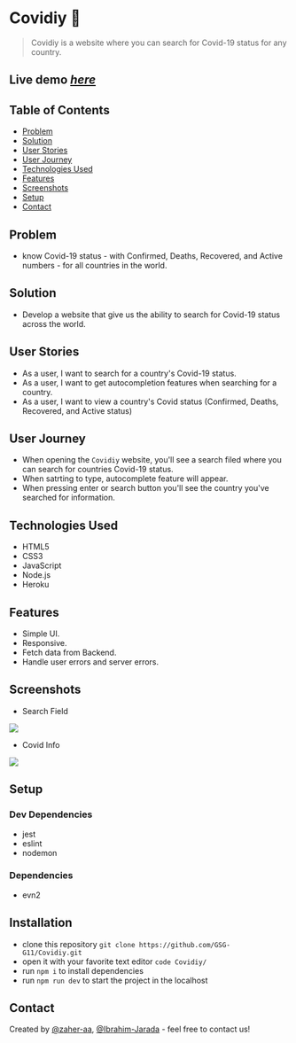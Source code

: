 # Covidiy 🦠️

> Covidiy is a website where you can search for Covid-19 status for any country.
## Live demo [_here_](https://covidiy.herokuapp.com/)

## Table of Contents
- [Problem](#problem)
- [Solution](#solution)
- [User Stories](#user-stories)
- [User Journey](#user-journey)
- [Technologies Used](#technologies-used)
- [Features](#features)
- [Screenshots](#screenshots)
- [Setup](#setup)
- [Contact](#contact)

## Problem <span id="problem"></span>
- know Covid-19 status - with Confirmed, Deaths, Recovered, and Active numbers - for all countries in the world.

## Solution <span id="solution"></span>
- Develop a website that give us the ability to search for Covid-19 status across the world.

## User Stories <span id="user-stories"></span>
- As a user, I want to search for a country's Covid-19 status.
- As a user, I want to get autocompletion features when searching for a country.
- As a user, I want to view a country's Covid status (Confirmed, Deaths, Recovered, and Active status)

## User Journey <span id="user-journey"></span>
- When opening the `Covidiy` website, you'll see a search filed where you can search for countries Covid-19 status.
- When satrting to type, autocomplete feature will appear.
- When pressing enter or search button you'll see the country you've searched for information.

## Technologies Used <span id="technologies-used"></span>
- HTML5
- CSS3
- JavaScript
- Node.js
- Heroku

## Features <span id="features"></span>
- Simple UI.
- Responsive.
- Fetch data from Backend.
- Handle user errors and server errors.

## Screenshots <span id="screenshots"></span>
- Search Field

![](https://i.imgur.com/FU7Exzt.png)

- Covid Info

![](https://i.imgur.com/HBDMRWB.png)



## Setup
### Dev Dependencies
- jest
- eslint
- nodemon

### Dependencies
- evn2

## Installation
- clone this repository `git clone https://github.com/GSG-G11/Covidiy.git`
- open it with your favorite text editor `code Covidiy/`
- run `npm i` to install dependencies
- run `npm run dev` to start the project in the localhost

## Contact
Created by [@zaher-aa](https://github.com/zaher-aa), [@Ibrahim-Jarada](https://github.com/Ibrahim-Jarada) - feel free to contact us!


